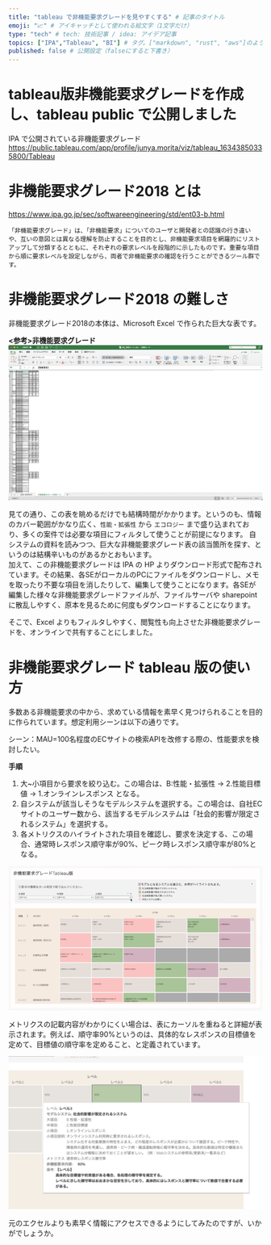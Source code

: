 ```yaml
---
title: "tableau で非機能要求グレードを見やすくする" # 記事のタイトル
emoji: "📈" # アイキャッチとして使われる絵文字（1文字だけ）
type: "tech" # tech: 技術記事 / idea: アイデア記事
topics: ["IPA","Tableau", "BI"] # タグ。["markdown", "rust", "aws"]のように指定する
published: false # 公開設定（falseにすると下書き）
---
```


# tableau版非機能要求グレードを作成し、tableau public で公開しました

IPA で公開されている非機能要求グレード
https://public.tableau.com/app/profile/junya.morita/viz/tableau_16343850335800/Tableau

# 非機能要求グレード2018 とは
https://www.ipa.go.jp/sec/softwareengineering/std/ent03-b.html

```
「非機能要求グレード」は、「非機能要求」についてのユーザと開発者との認識の行き違いや、互いの意図とは異なる理解を防止することを目的とし、非機能要求項目を網羅的にリストアップして分類するとともに、それぞれの要求レベルを段階的に示したものです。重要な項目から順に要求レベルを設定しながら、両者で非機能要求の確認を行うことができるツール群です。
```
# 非機能要求グレード2018 の難しさ
非機能要求グレード2018の本体は、Microsoft Excel で作られた巨大な表です。

**<参考>非機能要求グレード**
![](/images/hikino-yokyu-image.png)

見ての通り、この表を眺めるだけでも結構時間がかかります。というのも、情報のカバー範囲がかなり広く、`性能・拡張性` から `エコロジー` まで盛り込まれており、多くの案件では必要な項目にフィルタして使うことが前提になります。 
自システムの資料を読みつつ、巨大な非機能要求グレード表の該当箇所を探す、というのは結構辛いものがあるかとおもいます。  
加えて、この非機能要求グレードは IPA の HP よりダウンロード形式で配布されています。その結果、各SEがローカルのPCにファイルをダウンロードし、メモを取ったり不要な項目を消したりして、編集して使うことになります。各SEが編集した様々な非機能要求グレードファイルが、ファイルサーバや sharepoint に散乱しやすく、原本を見るために何度もダウンロードすることになります。

そこで、Excel よりもフィルタしやすく、閲覧性も向上させた非機能要求グレードを、オンラインで共有することにしました。

# 非機能要求グレード tableau 版の使い方
多数ある非機能要求の中から、求めている情報を素早く見つけられることを目的に作られています。想定利用シーンは以下の通りです。

シーン：MAU=100名程度のECサイトの検索APIを改修する際の、性能要求を検討したい。

**手順**

1. 大~小項目から要求を絞り込む。この場合は、B:性能・拡張性 -> 2.性能目標値 -> 1.オンラインレスポンス となる。
2. 自システムが該当しそうなモデルシステムを選択する。この場合は、自社ECサイトのユーザー数から、該当するモデルシステムは「社会的影響が限定されるシステム」を選択する。
3. 各メトリクスのハイライトされた項目を確認し、要求を決定する、この場合、通常時レスポンス順守率が90%、ピーク時レスポンス順守率が80%となる。

![](/images/hikino-yokyu-play.gif)

メトリクスの記載内容がわかりにくい場合は、表にカーソルを重ねると詳細が表示されます。例えば、順守率90%というのは、具体的なレスポンスの目標値を定めて、目標値の順守率を定めること、と定義されています。

![](/images/hikino-yokyu-shosai.png)

元のエクセルよりも素早く情報にアクセスできるようにしてみたのですが、いかがでしょうか。